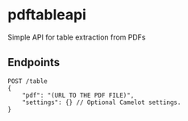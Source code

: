 # pdftableapi

Simple API for table extraction from PDFs

## Endpoints

````
POST /table
{
    "pdf": "(URL TO THE PDF FILE)",
    "settings": {} // Optional Camelot settings.    
}
````